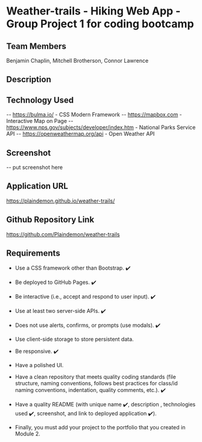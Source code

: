 # Weather-trails - Hiking Web App - Group Project 1 for coding bootcamp

## Team Members
Benjamin Chaplin, Mitchell Brotherson, Connor Lawrence

## Description

## Technology Used
-- https://bulma.io/ - CSS Modern Framework
-- https://mapbox.com - Interactive Map on Page
-- https://www.nps.gov/subjects/developer/index.htm - National Parks Service API
-- https://openweathermap.org/api - Open Weather API 
## Screenshot
-- put screenshot here
## Application URL
https://plaindemon.github.io/weather-trails/

## Github Repository Link
https://github.com/Plaindemon/weather-trails

## Requirements
- Use a CSS framework other than Bootstrap. ✔️
- Be deployed to GitHub Pages. ✔️

- Be interactive (i.e., accept and respond to user input). ✔️
- Use at least two server-side APIs. ✔️
 

- Does not use alerts, confirms, or prompts (use modals). ✔️

- Use client-side storage to store persistent data.

- Be responsive. ✔️

- Have a polished UI. 

- Have a clean repository that meets quality coding standards (file structure, naming conventions, follows best practices for class/id naming conventions, indentation, quality comments, etc.). ✔️

- Have a quality README (with unique name ✔️, description , technologies used ✔️, screenshot, and link to deployed application ✔️).

- Finally, you must add your project to the portfolio that you created in Module 2.
